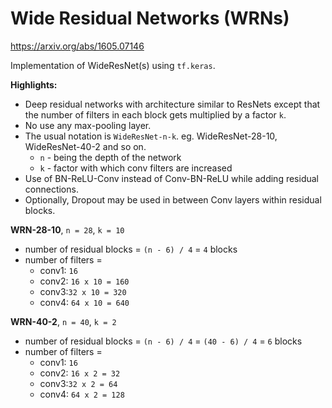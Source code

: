 # Wide Residual Networks (WRNs)

https://arxiv.org/abs/1605.07146

Implementation of WideResNet(s) using `tf.keras`.

**Highlights:**

- Deep residual networks with architecture similar to ResNets except that the number of filters in each block gets multiplied by a factor `k`.
- No use any max-pooling layer.
- The usual notation is `WideResNet-n-k`. eg. WideResNet-28-10, WideResNet-40-2 and so on.
    - `n` - being the depth of the network
    - `k` - factor with which conv filters are increased
- Use of BN-ReLU-Conv instead of Conv-BN-ReLU while adding residual connections.
- Optionally, Dropout may be used in between Conv layers within residual blocks.

**WRN-28-10**, `n = 28`, `k = 10`
- number of residual blocks = `(n - 6) / 4` = `4` blocks
- number of filters =
    - conv1: `16`
    - conv2: `16 x 10 = 160`
    - conv3:`32 x 10 = 320`
    - conv4: `64 x 10 = 640`

**WRN-40-2**, `n = 40`, `k = 2`
- number of residual blocks = `(n - 6) / 4` = `(40 - 6) / 4` = `6` blocks
- number of filters =
    - conv1: `16`
    - conv2: `16 x 2 = 32`
    - conv3:`32 x 2 = 64`
    - conv4: `64 x 2 = 128`

